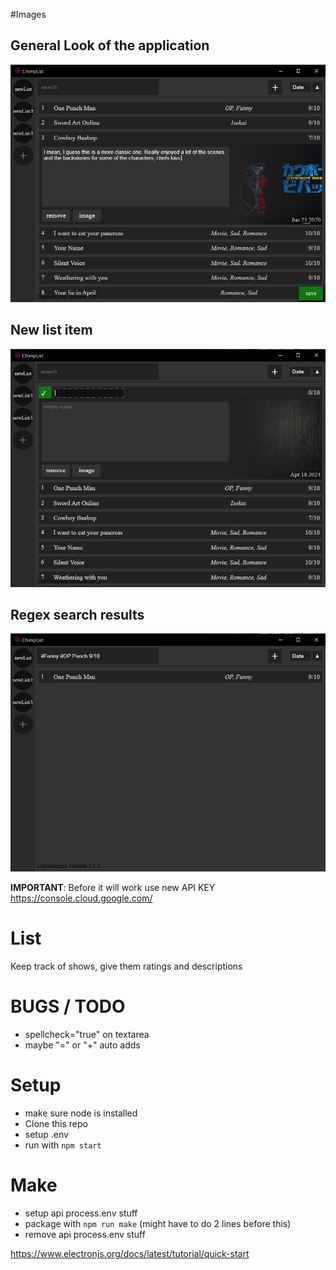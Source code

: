 #Images

## General Look of the application
![General Image](Images/CL-main.png)

## New list item
![Creating a new List Item](Images/CL-new.png)

## Regex search results
![Regex search results](Images/CL-search.png)

**IMPORTANT**: Before it will work use new API KEY https://console.cloud.google.com/

# List
Keep track of shows, give them ratings and descriptions

# BUGS / TODO
- spellcheck="true" on textarea
- maybe "=" or "+" auto adds

# Setup
- make sure node is installed
- Clone this repo
- setup .env
- run with `npm start`

# Make
- setup api process.env stuff
- package with `npm run make` (might have to do 2 lines before this)
- remove api process.env stuff

https://www.electronjs.org/docs/latest/tutorial/quick-start

